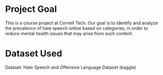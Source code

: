 # Project Goal
This is a course project at Cornell Tech. Our goal is to identify and analyze the prevalence of hate speech online based on categories, in order to reduce mental health issues that may arise from such content.

# Dataset Used
Dataset: Hate Speech and Offensive Language Dataset (kaggle)
